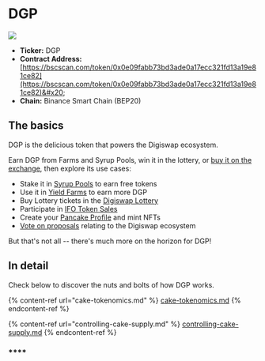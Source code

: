 # DGP

![](<../../.gitbook/assets/docs masthead (17) (1).png>)

* **Ticker:** DGP
* **Contract Address:** [https://bscscan.com/token/0x0e09fabb73bd3ade0a17ecc321fd13a19e81ce82](https://bscscan.com/token/0x0e09fabb73bd3ade0a17ecc321fd13a19e81ce82)&#x20;
* **Chain:** Binance Smart Chain (BEP20)

## The basics

DGP is the delicious token that powers the Digiswap ecosystem.

Earn DGP from Farms and Syrup Pools, win it in the lottery, or [buy it on the exchange](../../products/digiswap-exchange/), then explore its use cases:

* Stake it in [Syrup Pools](../../products/syrup-pool/) to earn free tokens
* Use it in [Yield Farms](https://docs.pancakeswap.finance/products/yield-farming) to earn more DGP
* Buy Lottery tickets in the [Digiswap Lottery](../../products/lottery/)
* Participate in [IFO Token Sales](../../products/ifo-initial-farm-offering/)
* Create your [Pancake Profile](../../products/nft-profile-system/) and mint NFTs
* [Vote on proposals](../../products/voting/) relating to the Digiswap ecosystem

But that's not all -- there's much more on the horizon for DGP!

## In detail

Check below to discover the nuts and bolts of how DGP works.

{% content-ref url="cake-tokenomics.md" %}
[cake-tokenomics.md](cake-tokenomics.md)
{% endcontent-ref %}

{% content-ref url="controlling-cake-supply.md" %}
[controlling-cake-supply.md](controlling-cake-supply.md)
{% endcontent-ref %}



### ****
